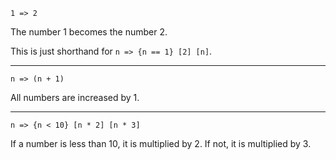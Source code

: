 ```
1 => 2
```
The number 1 becomes the number 2.

This is just shorthand for `n => {n == 1} [2] [n]`.

---

```
n => (n + 1)
```
All numbers are increased by 1.

---

```
n => {n < 10} [n * 2] [n * 3]
```
If a number is less than 10, it is multiplied by 2. If not, it is multiplied by 3.